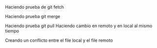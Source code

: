 Haciendo prueba de git fetch 

Haciendo prueba git merge

Haciendo prueba git pull
Haciendo cambio en remoto y en local al mismo tiempo

Creando un conflicto entre el file local y el file remoto
